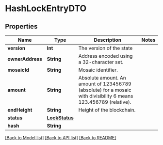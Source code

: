 # HashLockEntryDTO

## Properties
Name | Type | Description | Notes
------------ | ------------- | ------------- | -------------
**version** | **Int** | The version of the state | 
**ownerAddress** | **String** | Address encoded using a 32-character set. | 
**mosaicId** | **String** | Mosaic identifier. | 
**amount** | **String** | Absolute amount. An amount of 123456789 (absolute) for a mosaic with divisibility 6 means 123.456789 (relative). | 
**endHeight** | **String** | Height of the blockchain. | 
**status** | [**LockStatus**](LockStatus.md) |  | 
**hash** | **String** |  | 

[[Back to Model list]](../README.md#documentation-for-models) [[Back to API list]](../README.md#documentation-for-api-endpoints) [[Back to README]](../README.md)



